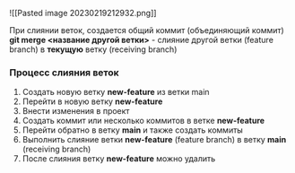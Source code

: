 ![[Pasted image 20230219212932.png]]

При слиянии веток, создается общий коммит  (объединяющий коммит)
**git merge <название другой ветки>** - слияние другой ветки (feature branch) в **текущую** ветку (receiving branch)

### Процесс слияния веток
1. Создать новую ветку **new-feature** из ветки main
2. Перейти в новую ветку **new-feature**
3. Внести изменения в проект
4. Создать коммит или несколько коммитов в ветке **new-feature**
5. Перейти обратно в ветку **main** и также создать коммиты
6. Выполнить слияние ветки **new-feature** (feature branch) в ветку **main** (receiving branch)
7. После слияния ветку **new-feature** можно удалить
